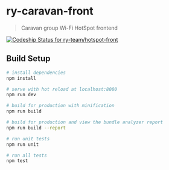 # ry-caravan-front

> Caravan group Wi-Fi HotSpot frontend

[ ![Codeship Status for ry-team/hotspot-front](https://app.codeship.com/projects/eb1e0c30-2d6e-0135-0f9b-361784b30fbb/status?branch=master)](https://app.codeship.com/projects/224695)

## Build Setup

``` bash
# install dependencies
npm install

# serve with hot reload at localhost:8080
npm run dev

# build for production with minification
npm run build

# build for production and view the bundle analyzer report
npm run build --report

# run unit tests
npm run unit

# run all tests
npm test
```
